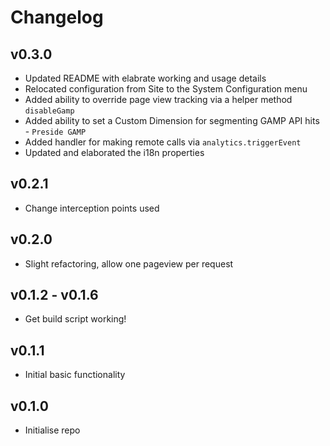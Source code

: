 # Changelog

## v0.3.0
* Updated README with elabrate working and usage details
* Relocated configuration from Site to the System Configuration menu
* Added ability to override page view tracking via a helper method `disableGamp`
* Added ability to set a Custom Dimension for segmenting GAMP API hits - `Preside GAMP`
* Added handler for making remote calls via `analytics.triggerEvent`
* Updated and elaborated the i18n properties

## v0.2.1

* Change interception points used

## v0.2.0

* Slight refactoring, allow one pageview per request

## v0.1.2 - v0.1.6

* Get build script working!

## v0.1.1

* Initial basic functionality

## v0.1.0

* Initialise repo